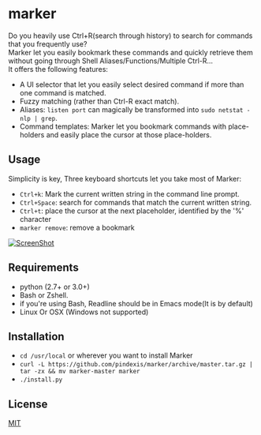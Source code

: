 # marker
Do you heavily use Ctrl+R(search through history) to search for commands that you frequently use?  
Marker let you easily bookmark these commands and quickly retrieve them without going through Shell Aliases/Functions/Multiple Ctrl-R...  
It offers the following features:
- A UI selector that let you easily select desired command if more than one command is matched.
- Fuzzy matching (rather than Ctrl-R exact match).
- Aliases: `listen port` can magically be transformed into `sudo netstat -nlp | grep`.
- Command templates: Marker let you bookmark commands with place-holders and easily place the cursor at those place-holders.

## Usage
Simplicity is key, Three keyboard shortcuts let you take most of Marker:
- `Ctrl+k`: Mark the current written string in the command line prompt.
- `Ctrl+Space`: search for commands that match the current written string.
- `Ctrl+t`: place the cursor at the next placeholder, identified by the '%' character
- `marker remove`: remove a bookmark

[![ScreenShot](https://cloud.githubusercontent.com/assets/2557967/7701147/3078969c-fe1c-11e4-9837-a2e586fbe07e.png)](http://youtu.be/JuBY9sbzjdU)

## Requirements
- python (2.7+ or 3.0+)
- Bash or Zshell.
- if you're using Bash, Readline should be in Emacs mode(It is by default)
- Linux Or OSX (Windows not supported)

## Installation
- `cd /usr/local` or wherever you want to install Marker
- `curl -L https://github.com/pindexis/marker/archive/master.tar.gz | tar -zx && mv marker-master marker`
- `./install.py`

## License
[MIT](LICENSE)
